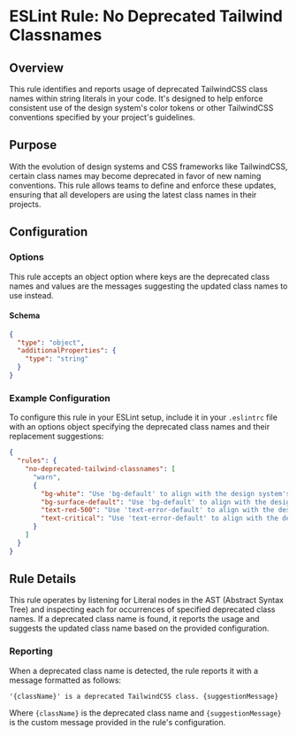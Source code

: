 # ESLint Rule: No Deprecated Tailwind Classnames

## Overview

This rule identifies and reports usage of deprecated TailwindCSS class names within string literals in your code. It's designed to help enforce consistent use of the design system's color tokens or other TailwindCSS conventions specified by your project's guidelines.

## Purpose

With the evolution of design systems and CSS frameworks like TailwindCSS, certain class names may become deprecated in favor of new naming conventions. This rule allows teams to define and enforce these updates, ensuring that all developers are using the latest class names in their projects.

## Configuration

### Options

This rule accepts an object option where keys are the deprecated class names and values are the messages suggesting the updated class names to use instead.

#### Schema

```json
{
  "type": "object",
  "additionalProperties": {
    "type": "string"
  }
}
```

### Example Configuration

To configure this rule in your ESLint setup, include it in your `.eslintrc` file with an options object specifying the deprecated class names and their replacement suggestions:

```json
{
  "rules": {
    "no-deprecated-tailwind-classnames": [
      "warn",
      {
        "bg-white": "Use 'bg-default' to align with the design system's color tokens.",
        "bg-surface-default": "Use 'bg-default' to align with the design system's color tokens.",
        "text-red-500": "Use 'text-error-default' to align with the design system's color tokens.",
        "text-critical": "Use 'text-error-default' to align with the design system's color tokens."
      }
    ]
  }
}
```

## Rule Details

This rule operates by listening for Literal nodes in the AST (Abstract Syntax Tree) and inspecting each for occurrences of specified deprecated class names. If a deprecated class name is found, it reports the usage and suggests the updated class name based on the provided configuration.

### Reporting

When a deprecated class name is detected, the rule reports it with a message formatted as follows:

```
'{className}' is a deprecated TailwindCSS class. {suggestionMessage}
```

Where `{className}` is the deprecated class name and `{suggestionMessage}` is the custom message provided in the rule's configuration.
